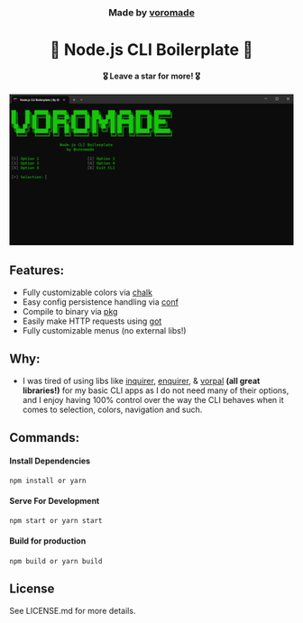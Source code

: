 <h3 align="center">
  Made by <a href="https://github.com/voromade">voromade</a>
</h3>

<h1 align="center">🫡 Node.js CLI Boilerplate 🫡</h1>
<h4 align="center">🎖️ Leave a star for more! 🎖️</h4>

<p align="center">
  <img src="voromade CLI Boilerplate.png" alt="Voro Node.js CLI Boilerplate">
</p>

## Features:

- Fully customizable colors via [chalk](https://www.npmjs.com/package/chalk)
- Easy config persistence handling via [conf](https://www.npmjs.com/package/conf)
- Compile to binary via [pkg](https://www.npmjs.com/package/pkg)
- Easily make HTTP requests using [got](https://www.npmjs.com/package/got/v/11.8.6)
- Fully customizable menus (no external libs!)

## Why:

- I was tired of using libs like [inquirer](https://www.npmjs.com/package/inquirer), [enquirer](https://www.npmjs.com/package/enquirer), & [vorpal](https://www.npmjs.com/package/vorpal) **(all great libraries!)** for my basic CLI apps as I do not need many of their options, and I enjoy having 100% control over the way the CLI behaves when it comes to selection, colors, navigation and such.

## Commands:

#### **Install Dependencies**

```
npm install or yarn
```

#### **Serve For Development**

```
npm start or yarn start
```

#### **Build for production**

```
npm build or yarn build
```

## License

See LICENSE.md for more details.
